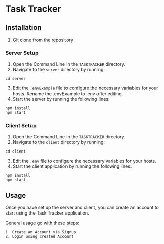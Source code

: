 # Task Tracker

## Installation

1. Git clone from the repository

### Server Setup

1. Open the Command Line in the `TASKTRACKER` directory.
2. Navigate to the `server` directory by running:
```
cd server
```

3. Edit the `.envExample` file to configure the necessary variables for your hosts. Rename the .envExample to .env after editing.
4. Start the server by running the following lines:

```
npm install
npm start 
```
### Client Setup

1. Open the Command Line in the `TASKTRACKER` directory.
2. Navigate to the `client` directory by running:

```
cd client
```
3. Edit the `.env` file to configure the necessary variables for your hosts.
4. Start the client application by running the following lines:
```
npm install
npm start
```

## Usage

Once you have set up the server and client, you can create an account to start using the Task Tracker application.

General usage go with these steps:

    1. Create an Account via Signup
    2. Login using created Account

